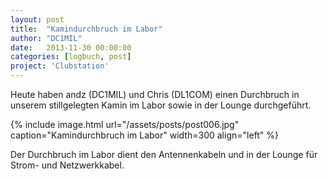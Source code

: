```yaml
---
layout: post
title:  "Kamindurchbruch im Labor"
author: "DC1MIL"
date:   2013-11-30 00:00:00
categories: [logbuch, post]
project: 'Clubstation'
---
```


Heute haben andz (DC1MIL) und Chris (DL1COM) einen Durchbruch in unserem stillgelegten Kamin im Labor sowie in der Lounge durchgeführt.

{% include image.html url="/assets/posts/post006.jpg" caption="Kamindurchbruch im Labor" width=300 align="left" %}

Der Durchbruch im Labor dient den Antennenkabeln und in der Lounge für Strom- und Netzwerkkabel.